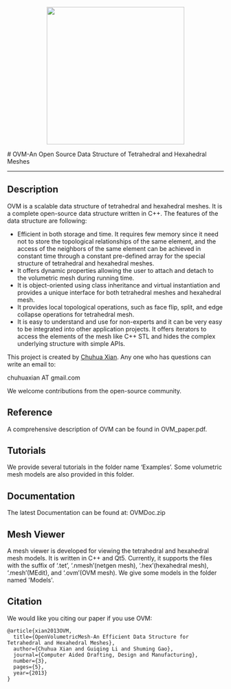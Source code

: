 <p align="center">
<img src="OVM.png" width="320" />
</p>
# OVM-An Open Source Data Structure of Tetrahedral and Hexahedral Meshes

---

## Description

OVM is a scalable data structure of tetrahedral and hexahedral meshes. It is a complete open-source data structure written in C++. The features of the data structure are following:

- Efficient in both storage and time. It requires few memory since it need not to store the topological relationships of the same element, and the access of the neighbors of the same element can be achieved in constant time through a constant pre-defined array for the special structure of tetrahedral and hexahedral meshes.
- It offers dynamic properties allowing the user to attach and detach to the volumetric mesh during running time. 
- It is object-oriented using class inheritance and virtual instantiation and provides a unique interface for both tetrahedral meshes and hexahedral mesh.
- It provides local topological operations, such as face flip, split, and edge collapse operations for tetrahedral mesh.
- It is easy to understand and use for non-experts and it can be very easy to be integrated into other application projects. It offers iterators to access the elements of the mesh like C++ STL and hides the complex underlying structure with simple APIs. 

This project is created by [Chuhua Xian](http://chuhuaxian.net). Any one who has questions can write an email to:

chuhuaxian AT gmail.com

We welcome contributions from the open-source community.

## Reference
A comprehensive description of OVM can be found in OVM_paper.pdf. 

## Tutorials
We provide several tutorials in the folder name ‘Examples’. Some volumetric mesh models are also provided in this folder.

## Documentation
The latest Documentation can be found at: OVMDoc.zip  

## Mesh Viewer
A mesh viewer is developed for viewing the tetrahedral and hexahedral mesh models. It is written in C++ and Qt5. Currently, it supports the files with the suffix of ‘.tet’, ‘.nmesh’(netgen mesh), ‘.hex’(hexahedral mesh), ‘.mesh’(MEdit), and ‘.ovm’(OVM mesh).  We give some models in the folder named 'Models'.

## Citation
We would like you citing our paper if you use OVM:
```
@article{xian2013OVM,
  title={OpenVolumetricMesh-An Efficient Data Structure for Tetrahedral and Hexahedral Meshes},
  author={Chuhua Xian and Guiqing Li and Shuming Gao},
  journal={Computer Aided Drafting, Design and Manufacturing},
  number={3},
  pages={5},
  year={2013}
} 
```
